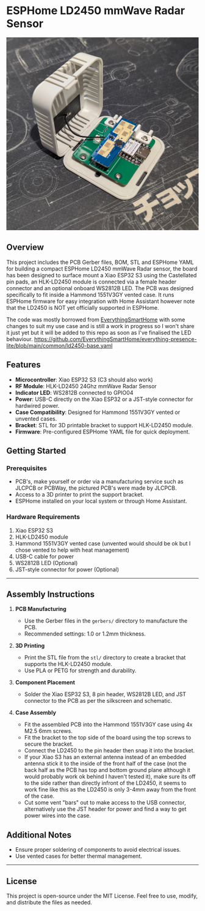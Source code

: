 # ESPHome LD2450 mmWave Radar Sensor 

![alt text](https://raw.githubusercontent.com/mplinuxgeek/ESPmmWave-LD2450/refs/heads/main/images/PXL_20250126_034343483.jpg?raw=true)

## Overview
This project includes the PCB Gerber files, BOM, STL and ESPHome YAML for building a compact ESPHome LD2450 mmWave Radar sensor, the board has been designed to surface mount a Xiao ESP32 S3 using the Castellated pin pads, an HLK-LD2450 module is connected via a female header connector and an optional onboard WS2812B LED. The PCB was designed specifically to fit inside a Hammond 1551V3GY vented case. It runs ESPHome firmware for easy integration with Home Assistant however note that the LD2450 is NOT yet officially supported in ESPHome.

The code was mostly borrowed from [EverythingSmartHome](https://shop.everythingsmart.io/products/everything-presence-lite) with some changes to suit my use case and is still a work in progress so I won't share it just yet but it will be added to this repo as soon as I've finalised the LED behaviour.
https://github.com/EverythingSmartHome/everything-presence-lite/blob/main/common/ld2450-base.yaml

## Features
- **Microcontroller**: Xiao ESP32 S3 (C3 should also work)
- **RF Module**: HLK-LD2450 24Ghz mmWave Radar Sensor
- **Indicator LED**: WS2812B connected to GPIO04
- **Power**: USB-C directly on the Xiao ESP32 or a JST-style connector for hardwired power.
- **Case Compatibility**: Designed for Hammond 1551V3GY vented or unvented cases.
- **Bracket**: STL for 3D printable bracket to support HLK-LD2450 module.
- **Firmware**: Pre-configured ESPHome YAML file for quick deployment.

## Getting Started

### Prerequisites
- PCB's, make yourself or order via a manufacturing service such as JLCPCB or PCBWay, the pictured PCB's were made by JLCPCB.
- Access to a 3D printer to print the support bracket.
- ESPHome installed on your local system or through Home Assistant.

### Hardware Requirements
1. Xiao ESP32 S3
2. HLK-LD2450 module
3. Hammond 1551V3GY vented case (unvented would should be ok but I chose vented to help with heat management)
4. USB-C cable for power
5. WS2812B LED (Optional)
6. JST-style connector for power (Optional)
---

## Assembly Instructions

1. **PCB Manufacturing**
   - Use the Gerber files in the `gerbers/` directory to manufacture the PCB.
   - Recommended settings: 1.0 or 1.2mm thickness.

2. **3D Printing**
   - Print the STL file from the `stl/` directory to create a bracket that supports the HLK-LD2450 module.
   - Use PLA or PETG for strength and durability.

3. **Component Placement**
   - Solder the Xiao ESP32 S3, 8 pin header, WS2812B LED, and JST connector to the PCB as per the silkscreen and schematic.

4. **Case Assembly**
   - Fit the assembled PCB into the Hammond 1551V3GY case using 4x M2.5 6mm screws.
   - Fit the bracket to the top side of the board using the top screws to secure the bracket.
   - Connect the LD2450 to the pin header then snap it into the bracket.
   - If your Xiao S3 has an external antenna instead of an embedded antenna stick it to the inside of the front half of the case (not the back half as the PCB has top and bottom ground plane although it would probably work ok behind I haven't tested it), make sure its off to the side rather than directly infront of the LD2450, it seems to work fine like this as the LD2450 is only 3-4mm away from the front of the case.
   - Cut some vent "bars" out to make access to the USB connector, alternatively use the JST header for power and find a way to get power wires into the case.

## Additional Notes
- Ensure proper soldering of components to avoid electrical issues.
- Use vented cases for better thermal management.

---

## License
This project is open-source under the MIT License. Feel free to use, modify, and distribute the files as needed.
